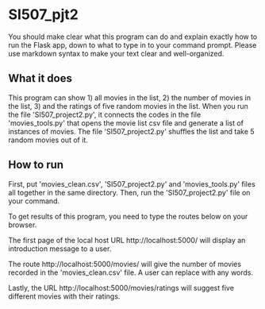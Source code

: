 # SI507_pjt2

You should make clear what this program can do and explain exactly how to run the Flask app, down to what to type in to your command prompt. Please use markdown syntax to make your text clear and well-organized.

## What it does

This program can show 1) all movies in the list, 2) the number of movies in the list, 3) and the ratings of five random movies in the list. When you run the file 'SI507_project2.py', it connects the codes in the file 'movies_tools.py' that opens the movie list csv file and generate a list of instances of movies. The file 'SI507_project2.py' shuffles the list and take 5 random movies out of it.     

## How to run

First, put 'movies_clean.csv', 'SI507_project2.py' and 'movies_tools.py' files all together in the same directory. Then, run the 'SI507_project2.py' file on your command.

To get results of this program, you need to type the routes below on your browser.

The first page of the local host URL http://localhost:5000/ will display an introduction message to a user. 

The route http://localhost:5000/movies/<number> will give the number of movies recorded in the 'movies_clean.csv' file. A user can replace <number> with any words.

Lastly, the URL http://localhost:5000/movies/ratings will suggest five different movies with their ratings.
